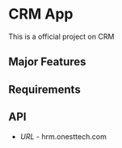 # CRM App

This is a official project on CRM

## Major Features


## Requirements



## API 
- *URL* -  hrm.onesttech.com 
 